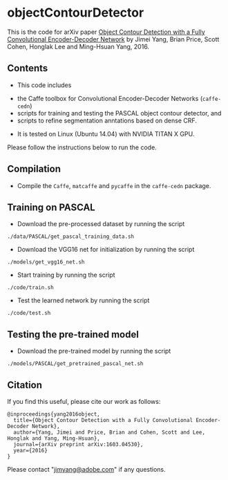 # objectContourDetector

This is the code for arXiv paper [Object Contour Detection with a Fully Convolutional Encoder-Decoder Network](http://arxiv.org/abs/1603.04530) by Jimei Yang, Brian Price, Scott Cohen, Honglak Lee and Ming-Hsuan Yang, 2016.


## Contents
* This code includes 
 - the Caffe toolbox for Convolutional Encoder-Decoder Networks (`caffe-cedn`)
 - scripts for training and testing the PASCAL object contour detector, and 
 - scripts to refine segmentation anntations based on dense CRF.
* It is tested on Linux (Ubuntu 14.04) with NVIDIA TITAN X GPU.

Please follow the instructions below to run the code.

## Compilation
* Compile the `Caffe`, `matcaffe` and `pycaffe` in the `caffe-cedn` package. 

## Training on PASCAL
* Download the pre-processed dataset by running the script
```
./data/PASCAL/get_pascal_training_data.sh
```
* Download the VGG16 net for initialization by running the script
```
./models/get_vgg16_net.sh
```
* Start training by running the script
```
./code/train.sh
```
* Test the learned network by running the script
```
./code/test.sh
```

## Testing the pre-trained model
* Download the pre-trained model by running the script
```
./models/PASCAL/get_pretrained_pascal_net.sh
```

## Citation

If you find this useful, please cite our work as follows:
```
@inproceedings{yang2016object,
  title={Object Contour Detection with a Fully Convolutional Encoder-Decoder Network},
  author={Yang, Jimei and Price, Brian and Cohen, Scott and Lee, Honglak and Yang, Ming-Hsuan},
  journal={arXiv preprint arXiv:1603.04530},
  year={2016}
}
```

Please contact "jimyang@adobe.com" if any questions. 
